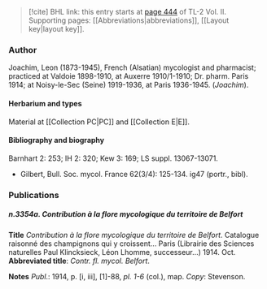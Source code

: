 > [!cite] BHL link: this entry starts at [page 444](https://www.biodiversitylibrary.org/item/103253#page/470/mode/1up) of TL-2 Vol. II.
> Supporting pages: [[Abbreviations|abbreviations]], [[Layout key|layout key]].

### Author

Joachim, Leon (1873-1945), French (Alsatian) mycologist and pharmacist; practiced at Valdoie 1898-1910, at Auxerre 1910/1-1910; Dr. pharm. Paris 1914; at Noisy-le-Sec (Seine) 1919-1936, at Paris 1936-1945. (*Joachim*).

#### Herbarium and types

Material at [[Collection PC|PC]] and [[Collection E|E]].

#### Bibliography and biography

Barnhart 2: 253; IH 2: 320; Kew 3: 169; LS suppl. 13067-13071.
- Gilbert, Bull. Soc. mycol. France 62(3/4): 125-134. ig47 (portr., bibl).

### Publications

##### n.3354a. Contribution à la flore mycologique du territoire de Belfort

**Title**
*Contribution à la flore mycologique du territoire de Belfort*. Catalogue raisonné des champignons qui y croissent... Paris (Librairie des Sciences naturelles Paul Klincksieck, Léon Lhomme, successeur...) 1914. Oct.
**Abbreviated title**: *Contr. fl. mycol. Belfort*.

**Notes**
*Publ*.: 1914, p. \[i, iii\], \[1\]-88, *pl. 1-6* (col.), map. *Copy*: Stevenson.

